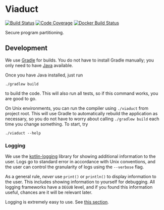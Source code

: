 # Viaduct

[![Build Status](https://travis-ci.com/apl-cornell/viaduct.svg?branch=master)](https://travis-ci.com/apl-cornell/viaduct)
[![Code Coverage](https://codecov.io/gh/apl-cornell/viaduct/branch/master/graph/badge.svg)](https://codecov.io/gh/apl-cornell/viaduct)
[![Docker Build Status](https://img.shields.io/docker/cloud/build/cacay/viaduct)](https://hub.docker.com/repository/docker/cacay/viaduct)

Secure program partitioning.

## Development

We use [Gradle](https://gradle.org/) for builds.
You do not have to install Gradle manually; you only need to have
[Java](https://www.oracle.com/technetwork/java/javase/downloads/index.html) available.

Once you have Java installed, just run

```shell
./gradlew build
```

to build the code. This will also run all tests, so if this command works,
you are good to go.

On Unix environments, you can run the compiler using `./viaduct` from project
root. This will use Gradle to automatically rebuild the application as
necessary, so you do not have to worry about calling `./gradlew build` each
time you change something. To start, try

```shell
./viaduct --help
```

### Logging

We use the [kotlin-logging](https://github.com/MicroUtils/kotlin-logging)
library for showing additional information to the user.
Logs go to standard error in accordance with Unix conventions, and the user can
control the granularity of logs using the `--verbose` flag.

As a general rule, *never* use `print()` or `println()` to display information
to the user. This includes showing information to yourself for debugging.
All logging frameworks have a `DEGUB` level, and if you found this information
useful, chances are it will be relevant later.

Logging is extremely easy to use.
See [this section](https://github.com/MicroUtils/kotlin-logging#getting-started).
